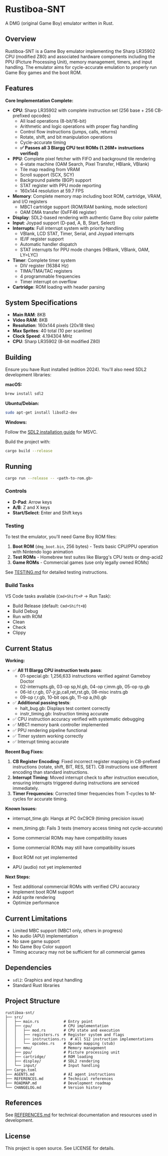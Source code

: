 <!--REMINDER: Read AGENTS.md file before continuing development-->

# Rustiboa-SNT

A DMG (original Game Boy) emulator written in Rust.

## Overview

Rustiboa-SNT is a Game Boy emulator implementing the Sharp LR35902 CPU (modified Z80) and associated hardware components including the PPU (Picture Processing Unit), memory management, timers, and input handling. The emulator aims for cycle-accurate emulation to properly run Game Boy games and the boot ROM.

## Features

**Core Implementation Complete:**

- **CPU**: Sharp LR35902 with complete instruction set (256 base + 256 CB-prefixed opcodes)
  - All load operations (8-bit/16-bit)
  - Arithmetic and logic operations with proper flag handling
  - Control flow instructions (jumps, calls, returns)
  - Rotate, shift, and bit manipulation operations
  - Cycle-accurate timing
  - **✅ Passes all 3 Blargg CPU test ROMs (1.26M+ instructions verified)**
- **PPU**: Complete pixel fetcher with FIFO and background tile rendering
  - 4-state machine (OAM Search, Pixel Transfer, HBlank, VBlank)
  - Tile map reading from VRAM
  - Scroll support (SCX, SCY)
  - Background palette (BGP) support
  - STAT register with PPU mode reporting
  - 160x144 resolution at 59.7 FPS
- **Memory**: Complete memory map including boot ROM, cartridge, VRAM, and I/O registers
  - MBC1 cartridge support (ROM/RAM banking, mode selection)
  - OAM DMA transfer (0xFF46 register)
- **Display**: SDL2-based rendering with authentic Game Boy color palette
- **Input**: Joypad support (D-pad, A, B, Start, Select)
- **Interrupts**: Full interrupt system with priority handling
  - VBlank, LCD STAT, Timer, Serial, and Joypad interrupts
  - IE/IF register support
  - Automatic handler dispatch
  - STAT interrupts for PPU mode changes (HBlank, VBlank, OAM, LY=LYC)
- **Timer**: Complete timer system
  - DIV register (16384 Hz)
  - TIMA/TMA/TAC registers
  - 4 programmable frequencies
  - Timer interrupt on overflow
- **Cartridge**: ROM loading with header parsing

## System Specifications

- **Main RAM**: 8KB
- **Video RAM**: 8KB
- **Resolution**: 160x144 pixels (20x18 tiles)
- **Max Sprites**: 40 total (10 per scanline)
- **Clock Speed**: 4.194304 MHz
- **CPU**: Sharp LR35902 (8-bit modified Z80)

## Building

Ensure you have Rust installed (edition 2024). You'll also need SDL2 development libraries:

**macOS:**

```bash
brew install sdl2
```

**Ubuntu/Debian:**

```bash
sudo apt-get install libsdl2-dev
```

**Windows:**

Follow the [SDL2 installation guide](https://github.com/Rust-SDL2/rust-sdl2#windows-msvc) for MSVC.

Build the project with:

```bash
cargo build --release
```

## Running

```bash
cargo run --release -- <path-to-rom.gb>
```

### Controls

- **D-Pad**: Arrow keys
- **A/B**: Z and X keys
- **Start/Select**: Enter and Shift keys

### Testing

To test the emulator, you'll need Game Boy ROM files:

1. **Boot ROM** (`dmg_boot.bin`, 256 bytes) - Tests basic CPU/PPU operation with Nintendo logo animation
2. **Test ROMs** - Homebrew test suites like Blargg's CPU tests or dmg-acid2
3. **Game ROMs** - Commercial games (use only legally owned ROMs)

See [TESTING.md](refs/TESTING.md) for detailed testing instructions.

### Build Tasks

VS Code tasks available (`Cmd+Shift+P` → Run Task):

- Build Release (default: `Cmd+Shift+B`)
- Build Debug
- Run with ROM
- Clean
- Check
- Clippy

## Current Status

**Working:**

- ✅ **All 11 Blargg CPU instruction tests pass**:
  - 01-special.gb: 1,256,633 instructions verified against Gameboy Doctor
  - 02-interrupts.gb, 03-op sp,hl.gb, 04-op r,imm.gb, 05-op rp.gb
  - 06-ld r,r.gb, 07-jr,jp,call,ret,rst.gb, 08-misc instrs.gb
  - 09-op r,r.gb, 10-bit ops.gb, 11-op a,(hl).gb
- ✅ **Additional passing tests**:
  - halt_bug.gb: Displays test content correctly
  - instr_timing.gb: Instruction timing accurate
- ✅ CPU instruction accuracy verified with systematic debugging
- ✅ MBC1 memory bank controller implemented
- ✅ PPU rendering pipeline functional
- ✅ Timer system working correctly
- ✅ Interrupt timing accurate

**Recent Bug Fixes:**

1. **CB Register Encoding**: Fixed incorrect register mapping in CB-prefixed instructions (rotate, shift, BIT, RES, SET). CB instructions use different encoding than standard instructions.
2. **Interrupt Timing**: Moved interrupt check to after instruction execution, ensuring interrupts triggered during instructions are serviced immediately.
3. **Timer Frequencies**: Corrected timer frequencies from T-cycles to M-cycles for accurate timing.

**Known Issues:**

- interrupt_time.gb: Hangs at PC 0xC9C9 (timing precision issue)
- mem_timing.gb: Fails 3 tests (memory access timing not cycle-accurate)
- Some commercial ROMs may have compatibility issues

- Some commercial ROMs may still have compatibility issues
- Boot ROM not yet implemented
- APU (audio) not yet implemented

**Next Steps:**

- Test additional commercial ROMs with verified CPU accuracy
- Implement boot ROM support
- Add sprite rendering
- Optimize performance

## Current Limitations

- Limited MBC support (MBC1 only, others in progress)
- No audio (APU) implementation
- No save game support
- No Game Boy Color support
- Timing accuracy may not be sufficient for all commercial games

## Dependencies

- `sdl2`: Graphics and input handling
- Standard Rust libraries

## Project Structure

```text
rustiboa-snt/
├── src/
│   ├── main.rs           # Entry point
│   ├── cpu/              # CPU implementation
│   │   ├── mod.rs        # CPU state and execution
│   │   ├── registers.rs  # Register system and flags
│   │   ├── instructions.rs  # All 512 instruction implementations
│   │   └── opcodes.rs    # Opcode mapping (stub)
│   ├── mmu/              # Memory management
│   ├── ppu/              # Picture processing unit
│   ├── cartridge/        # ROM loading
│   ├── display/          # SDL2 rendering
│   └── input/            # Input handling
├── Cargo.toml
├── AGENTS.md             # AI agent instructions
├── REFERENCES.md         # Technical references
├── ROADMAP.md            # Development roadmap
└── CHANGELOG.md          # Version history
```

## References

See [REFERENCES.md](REFERENCES.md) for technical documentation and resources used in development.

## License

This project is open source. See LICENSE for details.
